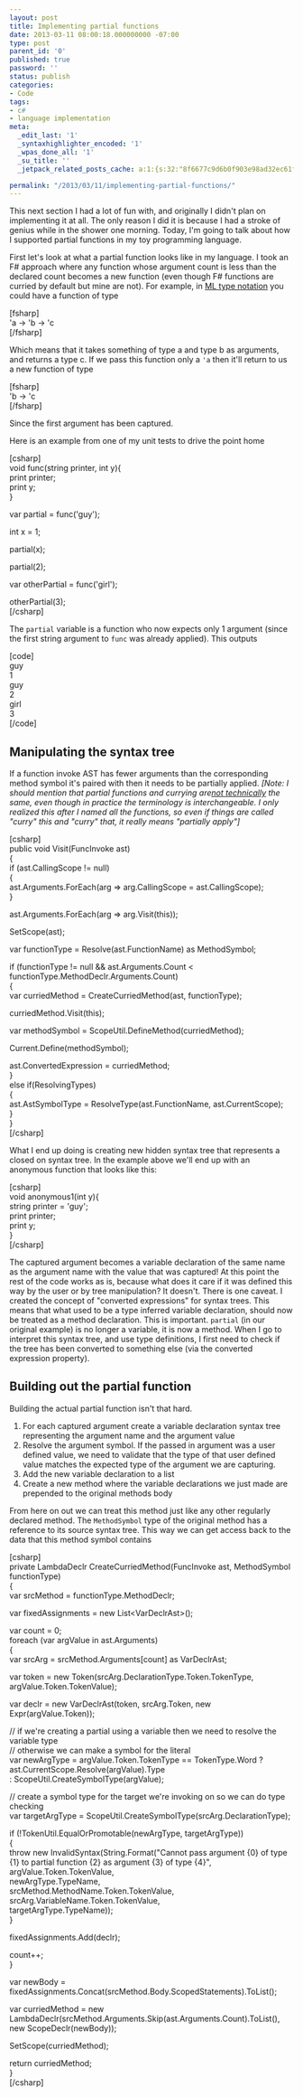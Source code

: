 ```yaml
---
layout: post
title: Implementing partial functions
date: 2013-03-11 08:00:18.000000000 -07:00
type: post
parent_id: '0'
published: true
password: ''
status: publish
categories:
- Code
tags:
- c#
- language implementation
meta:
  _edit_last: '1'
  _syntaxhighlighter_encoded: '1'
  _wpas_done_all: '1'
  _su_title: ''
  _jetpack_related_posts_cache: a:1:{s:32:"8f6677c9d6b0f903e98ad32ec61f8deb";a:2:{s:7:"expires";i:1559795293;s:7:"payload";a:3:{i:0;a:1:{s:2:"id";i:3565;}i:1;a:1:{s:2:"id";i:4028;}i:2;a:1:{s:2:"id";i:2020;}}}}

permalink: "/2013/03/11/implementing-partial-functions/"
---
```

This next section I had a lot of fun with, and originally I didn't plan on implementing it at all. The only reason I did it is because I had a stroke of genius while in the shower one morning. Today, I'm going to talk about how I supported partial functions in my toy programming language.

First let's look at what a partial function looks like in my language. I took an F# approach where any function whose argument count is less than the declared count becomes a new function (even though F# functions are curried by default but mine are not). For example, in [ML type notation](http://en.wikibooks.org/wiki/Standard_ML_Programming/Types) you could have a function of type

[fsharp]  
'a -\> 'b -\> 'c  
[/fsharp]

Which means that it takes something of type a and type b as arguments, and returns a type c. If we pass this function only a `'a` then it'll return to us a new function of type

[fsharp]  
'b -\> 'c  
[/fsharp]

Since the first argument has been captured.

Here is an example from one of my unit tests to drive the point home

[csharp]  
void func(string printer, int y){  
 print printer;  
 print y;  
}

var partial = func('guy');

int x = 1;

partial(x);

partial(2);

var otherPartial = func('girl');

otherPartial(3);  
[/csharp]

The `partial` variable is a function who now expects only 1 argument (since the first string argument to `func` was already applied). This outputs

[code]  
guy  
1  
guy  
2  
girl  
3  
[/code]

## Manipulating the syntax tree

If a function invoke AST has fewer arguments than the corresponding method symbol it's paired with then it needs to be partially applied. _[Note: I should mention that partial functions and currying are[not technically](http://stackoverflow.com/a/10443057/310196) the same, even though in practice the terminology is interchangeable. I only realized this after I named all the functions, so even if things are called "curry" this and "curry" that, it really means "partially apply"]_

[csharp]  
public void Visit(FuncInvoke ast)  
{  
 if (ast.CallingScope != null)  
 {  
 ast.Arguments.ForEach(arg =\> arg.CallingScope = ast.CallingScope);  
 }

ast.Arguments.ForEach(arg =\> arg.Visit(this));

SetScope(ast);

var functionType = Resolve(ast.FunctionName) as MethodSymbol;

if (functionType != null && ast.Arguments.Count \< functionType.MethodDeclr.Arguments.Count)  
 {  
 var curriedMethod = CreateCurriedMethod(ast, functionType);

curriedMethod.Visit(this);

var methodSymbol = ScopeUtil.DefineMethod(curriedMethod);

Current.Define(methodSymbol);

ast.ConvertedExpression = curriedMethod;  
 }  
 else if(ResolvingTypes)  
 {  
 ast.AstSymbolType = ResolveType(ast.FunctionName, ast.CurrentScope);  
 }  
}  
[/csharp]

What I end up doing is creating new hidden syntax tree that represents a closed on syntax tree. In the example above we'll end up with an anonymous function that looks like this:

[csharp]  
void anonymous1(int y){  
 string printer = 'guy';  
 print printer;  
 print y;  
}  
[/csharp]

The captured argument becomes a variable declaration of the same name as the argument name with the value that was captured! At this point the rest of the code works as is, because what does it care if it was defined this way by the user or by tree manipulation? It doesn't. There is one caveat. I created the concept of "converted expressions" for syntax trees. This means that what used to be a type inferred variable declaration, should now be treated as a method declaration. This is important. `partial` (in our original example) is no longer a variable, it is now a method. When I go to interpret this syntax tree, and use type definitions, I first need to check if the tree has been converted to something else (via the converted expression property).

## Building out the partial function

Building the actual partial function isn't that hard.

1. For each captured argument create a variable declaration syntax tree representing the argument name and the argument value
2. Resolve the argument symbol. If the passed in argument was a user defined value, we need to validate that the type of that user defined value matches the expected type of the argument we are capturing. 
3. Add the new variable declaration to a list
4. Create a new method where the variable declarations we just made are prepended to the original methods body

From here on out we can treat this method just like any other regularly declared method. The `MethodSymbol` type of the original method has a reference to its source syntax tree. This way we can get access back to the data that this method symbol contains

[csharp]  
private LambdaDeclr CreateCurriedMethod(FuncInvoke ast, MethodSymbol functionType)  
{  
 var srcMethod = functionType.MethodDeclr;

var fixedAssignments = new List\<VarDeclrAst\>();

var count = 0;  
 foreach (var argValue in ast.Arguments)  
 {  
 var srcArg = srcMethod.Arguments[count] as VarDeclrAst;

var token = new Token(srcArg.DeclarationType.Token.TokenType, argValue.Token.TokenValue);

var declr = new VarDeclrAst(token, srcArg.Token, new Expr(argValue.Token));

// if we're creating a partial using a variable then we need to resolve the variable type  
 // otherwise we can make a symbol for the literal  
 var newArgType = argValue.Token.TokenType == TokenType.Word ?  
 ast.CurrentScope.Resolve(argValue).Type  
 : ScopeUtil.CreateSymbolType(argValue);

// create a symbol type for the target we're invoking on so we can do type checking  
 var targetArgType = ScopeUtil.CreateSymbolType(srcArg.DeclarationType);

if (!TokenUtil.EqualOrPromotable(newArgType, targetArgType))  
 {  
 throw new InvalidSyntax(String.Format("Cannot pass argument {0} of type {1} to partial function {2} as argument {3} of type {4}",  
 argValue.Token.TokenValue,  
 newArgType.TypeName,  
 srcMethod.MethodName.Token.TokenValue,  
 srcArg.VariableName.Token.TokenValue,  
 targetArgType.TypeName));  
 }

fixedAssignments.Add(declr);

count++;  
 }

var newBody = fixedAssignments.Concat(srcMethod.Body.ScopedStatements).ToList();

var curriedMethod = new LambdaDeclr(srcMethod.Arguments.Skip(ast.Arguments.Count).ToList(), new ScopeDeclr(newBody));

SetScope(curriedMethod);

return curriedMethod;  
}  
[/csharp]

